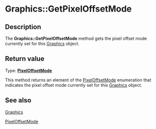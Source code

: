 # Graphics::GetPixelOffsetMode

## Description

The **Graphics::GetPixelOffsetMode** method gets the pixel offset mode currently set for this
[Graphics](https://learn.microsoft.com/windows/desktop/api/gdiplusgraphics/nl-gdiplusgraphics-graphics) object.

## Return value

Type: **[PixelOffsetMode](https://learn.microsoft.com/windows/desktop/api/gdiplusenums/ne-gdiplusenums-pixeloffsetmode)**

This method returns an element of the [PixelOffsetMode](https://learn.microsoft.com/windows/desktop/api/gdiplusenums/ne-gdiplusenums-pixeloffsetmode) enumeration that indicates the pixel offset mode currently set for this
[Graphics](https://learn.microsoft.com/windows/desktop/api/gdiplusgraphics/nl-gdiplusgraphics-graphics) object.

## See also

[Graphics](https://learn.microsoft.com/windows/desktop/api/gdiplusgraphics/nl-gdiplusgraphics-graphics)

[PixelOffsetMode](https://learn.microsoft.com/windows/desktop/api/gdiplusenums/ne-gdiplusenums-pixeloffsetmode)